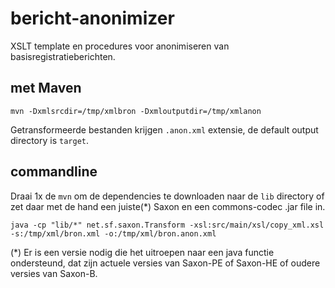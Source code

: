 # bericht-anonimizer
XSLT template en procedures voor anonimiseren van basisregistratieberichten.


## met Maven

`mvn -Dxmlsrcdir=/tmp/xmlbron -Dxmloutputdir=/tmp/xmlanon`

Getransformeerde bestanden krijgen `.anon.xml` extensie, de default output directory is `target`.


## commandline

Draai 1x de `mvn` om de dependencies te downloaden naar de `lib` directory of zet daar met de hand een juiste(*) Saxon en een commons-codec .jar file in.

`java -cp "lib/*" net.sf.saxon.Transform -xsl:src/main/xsl/copy_xml.xsl  -s:/tmp/xml/bron.xml -o:/tmp/xml/bron.anon.xml`

(*) Er is een versie nodig die het uitroepen naar een java functie ondersteund, dat zijn actuele versies van Saxon-PE of Saxon-HE of oudere versies van Saxon-B.
